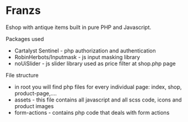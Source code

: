 # Franzs

Eshop with antique items built in pure PHP and Javascript.

Packages used
- Cartalyst Sentinel - php authorization and authentication
- RobinHerbots/Inputmask - js input masking library
- noUiSlider - js slider library used as price filter at shop.php page

File structure

- in root you will find php files for every individual page: index, shop, product-page,....
- assets - this file contains all javascript and all scss code, icons and product images
- form-actions - contains php code that deals with form actions
